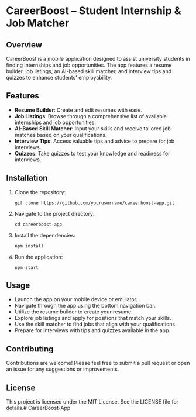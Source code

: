 # CareerBoost – Student Internship & Job Matcher

## Overview
CareerBoost is a mobile application designed to assist university students in finding internships and job opportunities. The app features a resume builder, job listings, an AI-based skill matcher, and interview tips and quizzes to enhance students' employability.

## Features
- **Resume Builder**: Create and edit resumes with ease.
- **Job Listings**: Browse through a comprehensive list of available internships and job opportunities.
- **AI-Based Skill Matcher**: Input your skills and receive tailored job matches based on your qualifications.
- **Interview Tips**: Access valuable tips and advice to prepare for job interviews.
- **Quizzes**: Take quizzes to test your knowledge and readiness for interviews.

## Installation
1. Clone the repository:
   ```
   git clone https://github.com/yourusername/careerboost-app.git
   ```
2. Navigate to the project directory:
   ```
   cd careerboost-app
   ```
3. Install the dependencies:
   ```
   npm install
   ```
4. Run the application:
   ```
   npm start
   ```

## Usage
- Launch the app on your mobile device or emulator.
- Navigate through the app using the bottom navigation bar.
- Utilize the resume builder to create your resume.
- Explore job listings and apply for positions that match your skills.
- Use the skill matcher to find jobs that align with your qualifications.
- Prepare for interviews with tips and quizzes available in the app.

## Contributing
Contributions are welcome! Please feel free to submit a pull request or open an issue for any suggestions or improvements.

## License
This project is licensed under the MIT License. See the LICENSE file for details.#   C a r e e r B o o s t - A p p  
 
